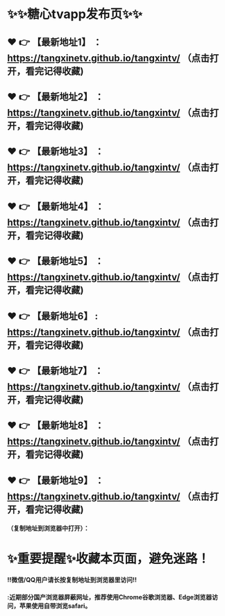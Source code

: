 
# :sparkles::sparkles:糖心tvapp发布页:sparkles::sparkles:

 :heart: :point_right: 【最新地址1】 ：https://tangxinetv.github.io/tangxintv/      （点击打开，看完记得收藏)
 ------
 :heart: :point_right: 【最新地址2】 ：https://tangxinetv.github.io/tangxintv/    （点击打开，看完记得收藏)
 ------
 :heart: :point_right: 【最新地址3】 ：https://tangxinetv.github.io/tangxintv/    （点击打开，看完记得收藏)
 ------
 :heart: :point_right: 【最新地址4】 ：https://tangxinetv.github.io/tangxintv/    （点击打开，看完记得收藏)
 ------
 :heart: :point_right: 【最新地址5】 ：https://tangxinetv.github.io/tangxintv/      （点击打开，看完记得收藏)
 ------
 :heart: :point_right: 【最新地址6】 : https://tangxinetv.github.io/tangxintv/     （点击打开，看完记得收藏)
 ------
 :heart: :point_right: 【最新地址7】 ：https://tangxinetv.github.io/tangxintv/     （点击打开，看完记得收藏)
 ------
 :heart: :point_right: 【最新地址8】 ：https://tangxinetv.github.io/tangxintv/     （点击打开，看完记得收藏)
 ------
 :heart: :point_right: 【最新地址9】 ：https://tangxinetv.github.io/tangxintv/    （点击打开，看完记得收藏)
  ------

  
#### （复制地址到浏览器中打开）：
# :sparkles:重要提醒:sparkles:收藏本页面，避免迷路！
#### ‼️微信/QQ用户请长按复制地址到浏览器里访问‼
#### :近期部分国产浏览器屏蔽网址，推荐使用Chrome谷歌浏览器、Edge浏览器访问，苹果使用自带浏览safari。
